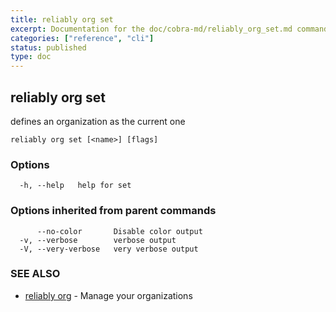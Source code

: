 ```yaml
---
title: reliably org set
excerpt: Documentation for the doc/cobra-md/reliably_org_set.md command in the Reliably CLI
categories: ["reference", "cli"]
status: published
type: doc
---
```

## reliably org set

defines an organization as the current one

```
reliably org set [<name>] [flags]
```

### Options

```
  -h, --help   help for set
```

### Options inherited from parent commands

```
      --no-color       Disable color output
  -v, --verbose        verbose output
  -V, --very-verbose   very verbose output
```

### SEE ALSO

* [reliably org](/docs/reference/cli/reliably-org/)	 - Manage your organizations

